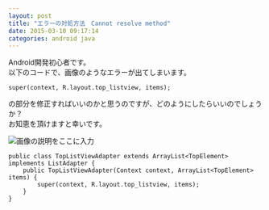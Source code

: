 ```yaml
---
layout: post
title: "エラーの対処方法　Cannot resolve method"
date: 2015-03-10 09:17:14
categories: android java
---
```

<p>Android開発初心者です。<br>
以下のコードで、画像のようなエラーが出てしまいます。</p>

<pre><code>super(context, R.layout.top_listview, items);
</code></pre>

<p>の部分を修正すればいいのかと思うのですが、どのようにしたらいいのでしょうか？<br>
お知恵を頂けますと幸いです。</p>

<p><img src="https://i.stack.imgur.com/9hIGt.png" alt="画像の説明をここに入力"></p>

<pre><code>public class TopListViewAdapter extends ArrayList&lt;TopElement&gt; implements ListAdapter {
    public TopListViewAdapter(Context context, ArrayList&lt;TopElement&gt; items) {
        super(context, R.layout.top_listview, items);
    }
}
</code></pre>
